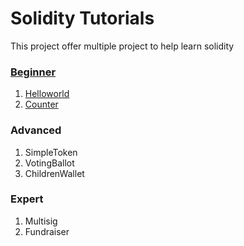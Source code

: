 # Solidity Tutorials

This project offer multiple project to help learn solidity

### [Beginner](./beginner/)
  1. [Helloworld](./beginner/01-helloworld)
  2. [Counter](./beginner/02-counter)

### Advanced
  1. SimpleToken
  2. VotingBallot
  3. ChildrenWallet

### Expert
  1. Multisig
  2. Fundraiser

